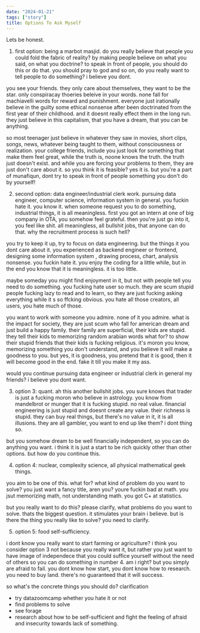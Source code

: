 ```yaml
---
date: "2024-01-21"
tags: ["story"]
title: Options To Ask Myself
---
```


Lets be honest. 

1. first option: being a marbot masjid.
do you really believe that people you could fold the fabric of reality? by making people believe on what you said, on what you doctrine? to speak in front of people, you should do this or do that. you should pray to god and so on, do you really want to tell people to do something? i believe you dont. 

you see your friends. they only care about themselves, they want to be the star. only conspiracay thoeries beleive in your words. none fall for machiavelli words for reward and punishment. everyone just irationally believe in the guilty some ethical nonsense after been doctrinated from the first year of their childhood. and it doesnt really effect them in the long run. they just believe in this capitalism, that you have a dream, that you can be anything. 

so most teenager just believe in whatever they saw in movies, short clips, songs, news, whatever being taught to them, without consciousness or realization. your college friends, include you just look for something that make them feel great, while the truth is, noone knows the truth. the truth just doesn't exist. and while you are forcing your problems to them, they are just don't care about it. so you think it is feasible? yes it is. but you're a part of munafiqun, dont try to speak in front of people something you don't do by yourself!

2. second option: data engineer/industrial clerk work.
pursuing data engineer, computer science, information system in general. you fuckin hate it. you know it. when someone request you to do something, industrial things, it is all meaningless. first you got an intern at one of big company in OTA, you somehow feel grateful. then you're just go into it, you feel like shit. all meaningless, all bullshit jobs, that anyone can do that. why the recruitment process is such hell? 

you try to keep it up, try to focus on data engineering. but the things it you dont care about it. you experienced as backend engineer or frontend, designing some information system , drawing process, chart, analysis nonsense. you fuckin hate it. you enjoy the coding for a little while, but in the end you know that it is meaningless. it is too little. 

maybe someday you might find enjoyment in it, but not with people tell you need to do something. you fucking hate user so much. they are scum stupid people fucking lazy to read and to learn, so they are just fucking asking everything while it s so ffcking obvious. you hate all those creators, all users, you hate much of those. 

you want to work with someone you admire. none of it you admire. what is the impact for society, they are just scum who fall for american dream and just build a happy family. their family are superficial, their kids are stupid. they tell their kids to memorizing random arabian words what for? to show their stupid friends that their kids is fucking religious. it's moron you know, memorizing something you don't understand, and you believe it will make a goodness to you. but yes, it is goodness, you pretend that it is good, then it will become good in the end. fake it till you make it my ass.

would you continue pursuing data engineer or industrial clerk in general my friends? i believe you dont want. 

3. option 3: quant.
ah this another bullshit jobs. you sure knows that trader is just a fucking moron who believe in astrology. you know from mandelbrot or munger that it is fucking stupid. no real value. financial engineering is just stupid and doesnt create any value. their richness is stupid. they can buy real things, but there's no value in it, it is all illusions. they are all gambler, you want to end up like them? i dont thing so. 

but you somehow dream to be well financially independent, so you can do anything you want. i think it is just a start to be rich quickly other than other options. but how do you continue this.

4. option 4: nuclear, complexity science, all physical mathematical geek things.

you aim to be one of this. what for? what kind of problem do you want to solve? you just want a fancy title, aren you? youre fuckin bad at math. you jsut memorizing math, not understanding math. you got C+ at statistics.

but you really want to do this? please clarify, what problems do you want to solve. thats the biggest question. it stimulates your brain i believe. but is there the thing you really like to solve? you need to clarify.

5. option 5: food self-sufficiency.

i dont know you really want to start farming or agriculture? i think you consider option 3 not because you really want it, but rather you just want to have image of independece that you could suffice yourself without the need of others so you can do something in number 4. am i right? but you simply are afraid to fail. you dont know how start, you dont know how to research. you need to buy land. there's no guaranteed that it will success.

so what's the concrete things you should do? clarification

- try datazoomcamp whether you hate it or not
- find problems to solve
- see forage
- research about how to be self-sufficient and fight the feeling of afraid and insecurity towards lack of something.